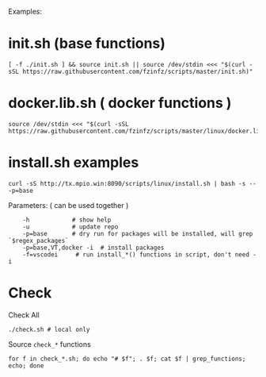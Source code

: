 Examples:

# init.sh (base functions)
  
    [ -f ./init.sh ] && source init.sh || source /dev/stdin <<< "$(curl -sSL https://raw.githubusercontent.com/fzinfz/scripts/master/init.sh)"

# docker.lib.sh ( docker functions )

    source /dev/stdin <<< "$(curl -sSL https://raw.githubusercontent.com/fzinfz/scripts/master/linux/docker.lib.sh)"

# install.sh examples

    curl -sS http://tx.mpio.win:8090/scripts/linux/install.sh | bash -s -- -p=base
    
Parameters: ( can be used together )

        -h            # show help
        -u            # update repo
        -p=base       # dry run for packages will be installed, will grep `$regex_packages`
        -p=base,VT,docker -i  # install packages
        -f=vscodei     # run install_*() functions in script, don't need -i

# Check
Check All

    ./check.sh # local only
    
Source `check_*` functions

    for f in check_*.sh; do echo "# $f"; . $f; cat $f | grep_functions; echo; done
    
